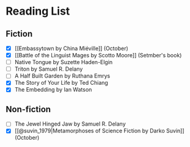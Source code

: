# Reading List
## Fiction
- [x] [[Embassytown by China Miéville]] (October)
- [x] [[Battle of the Linguist Mages by Scotto Moore]] (Setmber's book)
- [ ] Native Tongue by Suzette Haden-Elgin
- [ ] Triton by Samuel R. Delany
- [ ] A Half Built Garden by Ruthana Emrys
- [x] The Story of Your Life by Ted Chiang
- [x] The Embedding by Ian Watson
## Non-fiction
- [ ] The Jewel Hinged Jaw by Samuel R. Delany
- [x] [[@suvin_1979|Metamorphoses of Science Fiction by Darko Suvin]] (October)